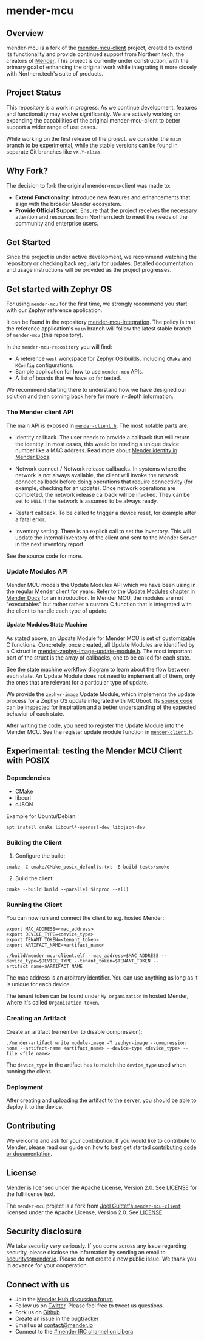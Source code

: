 # mender-mcu

## Overview

mender-mcu is a fork of the [mender-mcu-client](https://github.com/joelguittet/mender-mcu-client)
project, created to extend its functionality and provide continued support from Northern.tech, the
creators of [Mender](https://mender.io/). This project is currently under construction, with the
primary goal of enhancing the original work while integrating it more closely with Northern.tech's
suite of products.


## Project Status

This repository is a work in progress. As we continue development, features and functionality may
evolve significantly. We are actively working on expanding the capabilities of the original
mender-mcu-client to better support a wider range of use cases.

While working on the first release of the project, we consider the `main` branch to be experimental,
while the stable versions can be found in separate Git branches like `vX.Y-alias`.


## Why Fork?

The decision to fork the original mender-mcu-client was made to:

* **Extend Functionality**: Introduce new features and enhancements that align with the broader
  Mender ecosystem.
* **Provide Official Support**: Ensure that the project receives the necessary attention and
  resources from Northern.tech to meet the needs of the community and enterprise users.


## Get Started

Since the project is under active development, we recommend watching the repository or checking back
regularly for updates. Detailed documentation and usage instructions will be provided as the project
progresses.


## Get started with Zephyr OS

For using `mender-mcu` for the first time, we strongly recommend you start with our Zephyr reference
application.

It can be found in the repository
[mender-mcu-integration](https://github.com/mendersoftware/mender-mcu-integration). The policy is
that the reference application's `main` branch will follow the latest stable branch of `mender-mcu`
(this repository).

In the `mender-mcu-repository` you will find:
* A reference `west` workspace for Zephyr OS builds, including `CMake` and `KConfig` configurations.
* Sample application for how to use `mender-mcu` APIs.
* A list of boards that we have so far tested.

We recommend starting there to understand how we have designed our solution and then coming back
here for more in-depth information.


### The Mender client API

The main API is exposed in [`mender-client.h`](include/mender-client.h). The most notable parts are:

* Identity callback. The user needs to provide a callback that will return the identity. In most
cases, this would be reading a unique device number like a MAC address. Read more about
[Mender identity in Mender Docs](https://docs.mender.io/overview/identity).

* Network connect / Network release callbacks. In systems where the network is not always available,
the client will invoke the network connect callback before doing operations that require
connectivity (for example, checking for an update). Once network operations are completed, the
network release callback will be invoked. They can be set to `NULL` if the network is assumed to be
always ready.

* Restart callback. To be called to trigger a device reset, for example after a fatal error.

* Inventory setting. There is an explicit call to set the inventory. This will update the internal
inventory of the client and sent to the Mender Server in the next inventory report.

See the source code for more.


### Update Modules API

Mender MCU models the Update Modules API which we have been using in the regular Mender client for
years. Refer to the [Update Modules chapter in Mender
Docs](https://docs.mender.io/artifact-creation/create-a-custom-update-module) for an introduction.
In Mender MCU, the modules are not "executables" but rather rather a custom C function that is
integrated with the client to handle each type of update.

#### Update Modules State Machine

As stated above, an Update Module for Mender MCU is set of customizable C functions. Concretely,
once created, all Update Modules are identified by a C struct in
[mender-zephyr-image-update-module.h](include/mender-zephyr-image-update-module.h). The
most important part of the struct is the array of callbacks, one to be called for each state.

See [the state machine workflow
diagram](https://docs.mender.io/artifact-creation/create-a-custom-update-module#the-state-machine-workflow)
to learn about the flow between each state. An Update Module does not need to implement all of them,
only the ones that are relevant for a particular type of update.

We provide the `zephyr-image` Update Module, which implements the update process for a Zephyr OS
update integrated with MCUboot. Its [source code](core/src/mender-zephyr-image-update-module.c)
can be inspected for inspiration and a better understanding of the expected behavior of each state.

After writing the code, you need to register the Update Module into the Mender MCU. See the register
update module function in [`mender-client.h`](include/mender-client.h).


## Experimental: testing the Mender MCU Client with POSIX

### Dependencies
- CMake
- libcurl
- cJSON

Example for Ubuntu/Debian:
```
apt install cmake libcurl4-openssl-dev libcjson-dev
```
### Building the Client

1. Configure the build:
```
cmake -C cmake/CMake_posix_defaults.txt -B build tests/smoke
```

2. Build the client:
```
cmake --build build --parallel $(nproc --all)
```

### Running the Client
You can now run and connect the client to e.g. hosted Mender:
```
export MAC_ADDRESS=<mac_address>
export DEVICE_TYPE=<device_type>
export TENANT_TOKEN=<tenant_token>
export ARTIFACT_NAME=<artifact_name>

./build/mender-mcu-client.elf --mac_address=$MAC_ADDRESS --device_type=$DEVICE_TYPE --tenant_token=$TENANT_TOKEN --artifact_name=$ARTIFACT_NAME
```
The mac address is an arbitrary identifier. You can use anything as long as it is unique for each device.

The tenant token can be found under `My organization` in hosted Mender, where it's called `Organization token`.

### Creating an Artifact
Create an artifact (remember to disable compression):
```
./mender-artifact write module-image -T zephyr-image --compression none --artifact-name <artifact_name> --device-type <device_type> --file <file_name>
```
The `device_type` in the artifact has to match the `device_type` used when running the client.

### Deployment
After creating and uploading the artifact to the server, you should be able to deploy it to the device.

## Contributing

We welcome and ask for your contribution. If you would like to contribute to
Mender, please read our guide on how to best get started
[contributing code or documentation](https://github.com/mendersoftware/mender/blob/master/CONTRIBUTING.md).


## License

Mender is licensed under the Apache License, Version 2.0. See
[LICENSE](https://github.com/mendersoftware/mender-mcu/blob/master/LICENSE)
for the full license text.

The `mender-mcu` project is a fork from [Joel Guittet's
`mender-mcu-client`](https://github.com/joelguittet/mender-mcu-client) licensed under the Apache
License, Version 2.0. See
[LICENSE](https://github.com/joelguittet/mender-mcu-client/blob/master/LICENSE)


## Security disclosure

We take security very seriously. If you come across any issue regarding
security, please disclose the information by sending an email to
[security@mender.io](security@mender.io). Please do not create a new public
issue. We thank you in advance for your cooperation.


## Connect with us

* Join the [Mender Hub discussion forum](https://hub.mender.io)
* Follow us on [Twitter](https://twitter.com/mender_io). Please
  feel free to tweet us questions.
* Fork us on [Github](https://github.com/mendersoftware)
* Create an issue in the [bugtracker](https://northerntech.atlassian.net/projects/MEN)
* Email us at [contact@mender.io](mailto:contact@mender.io)
* Connect to the [#mender IRC channel on Libera](https://web.libera.chat/?#mender)
